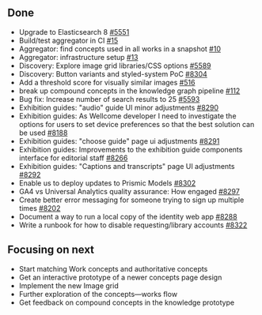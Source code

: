 ## Done
-	Upgrade to Elasticsearch 8 [#5551](https://github.com/wellcomecollection/platform/issues/5551)
-	Build/test aggregator in CI [#15](https://github.com/wellcomecollection/concepts-pipeline/issues/15)
-	Aggregator: find concepts used in all works in a snapshot [#10](https://github.com/wellcomecollection/concepts-pipeline/issues/10)
-	Aggregator: infrastructure setup [#13](https://github.com/wellcomecollection/concepts-pipeline/issues/13)
-	Discovery: Explore image grid libraries/CSS options [#5589](https://github.com/wellcomecollection/platform/issues/5589)
-	Discovery: Button variants and styled-system PoC [#8304](https://github.com/wellcomecollection/wellcomecollection.org/issues/8304)
-	Add a threshold score for visually similar images [#516](https://github.com/wellcomecollection/catalogue-api/issues/516)
-	break up compound concepts in the knowledge graph pipeline [#112](https://github.com/wellcomecollection/knowledge-graph/issues/112)
-	Bug fix: Increase number of search results to 25 [#5593](https://github.com/wellcomecollection/platform/issues/5593)
-	Exhibition guides: "audio" guide UI minor adjustments [#8290](https://github.com/wellcomecollection/wellcomecollection.org/issues/8290)
-	Exhibition guides: As Wellcome developer I need to investigate the options for users to set device preferences so that the best solution can be used [#8188](https://github.com/wellcomecollection/wellcomecollection.org/issues/8188)
-	Exhibition guides: "choose guide" page ui adjustments [#8291](https://github.com/wellcomecollection/wellcomecollection.org/issues/8291)
-	Exhibition guides: Improvements to the exhibition guide components interface for editorial staff [#8266](https://github.com/wellcomecollection/wellcomecollection.org/issues/8266)
-	Exhibition guides: "Captions and transcripts" page UI adjustments [#8292](https://github.com/wellcomecollection/wellcomecollection.org/issues/8292)
-	Enable us to deploy updates to Prismic Models [#8302](https://github.com/wellcomecollection/wellcomecollection.org/issues/8302)
-	GA4 vs Universal Analytics quality assurance: How engaged [#8297](https://github.com/wellcomecollection/wellcomecollection.org/issues/8297)
- Create better error messaging for someone trying to sign up multiple times [#8202](https://github.com/wellcomecollection/wellcomecollection.org/issues/8202)
-	Document a way to run a local copy of the identity web app [#8288](https://github.com/wellcomecollection/wellcomecollection.org/issues/8288)
-	Write a runbook for how to disable requesting/library accounts [#8322](https://github.com/wellcomecollection/wellcomecollection.org/issues/8322)


## Focusing on next
-	Start matching Work concepts and authoritative concepts
-	Get an interactive prototype of a newer concepts page design
-	Implement the new Image grid
-	Further exploration of the concepts—works flow
-	Get feedback on compound concepts in the knowledge prototype
